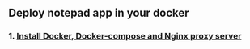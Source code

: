 ## Deploy notepad app in your docker

### 1. [Install Docker, Docker-compose and Nginx proxy server](https://github.com/guguji666666/Docker)

